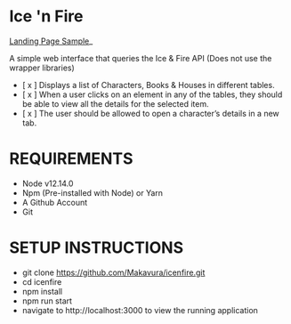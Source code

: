 # Ice 'n Fire

[Landing Page Sample](https://makavura.github.io/icenfire/)_

A simple web interface that queries the Ice & Fire API (Does not use the wrapper libraries)

- [ x ] Displays a list of Characters, Books & Houses in different tables.
- [ x ] When a user clicks on an element in any of the tables, they should be able to view all the details for the selected item. 
- [ x ] The user should be allowed to open a character’s details in a new tab.

# REQUIREMENTS
- Node v12.14.0
- Npm (Pre-installed with Node) or Yarn
- A Github Account
- Git

# SETUP INSTRUCTIONS

- git clone https://github.com/Makavura/icenfire.git
- cd icenfire
- npm install
- npm run start
- navigate to http://localhost:3000 to view the running application

